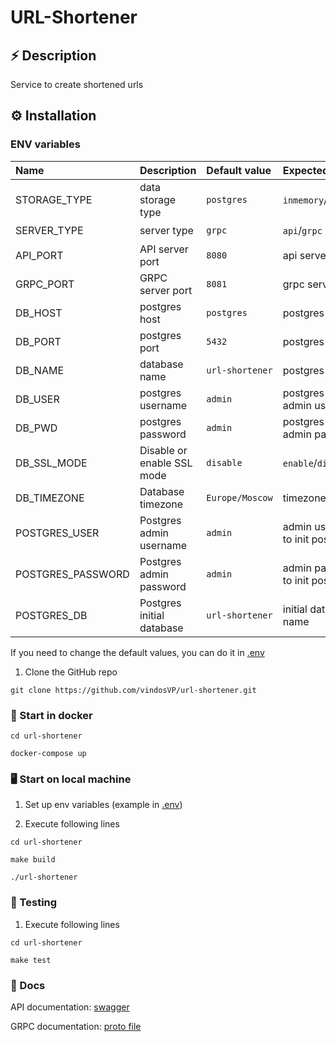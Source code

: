 # URL-Shortener

## ⚡️ Description

Service to create shortened urls

## ⚙️ Installation

### ENV variables

| Name              | Description                | Default value   | Expected value                  | Requiered |
|:------------------|:---------------------------|:----------------|:--------------------------------|:---------:|
| STORAGE_TYPE      | data storage type          | `postgres`      | `inmemory`/`postgres`           |    ✔️     |
| SERVER_TYPE       | server type                | `grpc`          | `api`/`grpc`                    |    ✔️     |
| API_PORT          | API server port            | `8080`          | api server port                 |    ✔️     |
| GRPC_PORT         | GRPC server port           | `8081`          | grpc server port                |    ✔️     |
| DB_HOST           | postgres host              | `postgres`      | postgres host                   |    ✔️     |
| DB_PORT           | postgres port              | `5432`          | postgres port                   |    ✔️     |
| DB_NAME           | database name              | `url-shortener` | postgres db name                |    ✔️     |
| DB_USER           | postgres username          | `admin`         | postgres db admin username      |    ✔️     |
| DB_PWD            | postgres password          | `admin`         | postgres db admin password      |    ✔️     |
| DB_SSL_MODE       | Disable or enable SSL mode | `disable`       | `enable`/`disable`              |    ✔️     |
| DB_TIMEZONE       | Database timezone          | `Europe/Moscow` | timezone                        |    ✔️     |
| POSTGRES_USER     | Postgres admin username    | `admin`         | admin username to init postgres |    ✔️     |
| POSTGRES_PASSWORD | Postgres admin password    | `admin`         | admin password to init postgres |    ✔️     |
| POSTGRES_DB       | Postgres initial database  | `url-shortener` | initial database name           |    ✔️     |

If you need to change the default values, you can do it in [.env](./.env)

1. Clone the GitHub repo

```Shell
git clone https://github.com/vindosVP/url-shortener.git
```

### 🐳 Start in docker

```Shell
cd url-shortener
```

```Shell
docker-compose up
```

### 🖥️ Start on local machine

1. Set up env variables (example in [.env](./.env))

2. Execute following lines

```Shell
cd url-shortener
```

```Shell
make build
```

```Shell
./url-shortener
```

### 📄 Testing

1. Execute following lines
```Shell
cd url-shortener
```
```Shell
make test 
```

### 📖 Docs

API documentation: [swagger](/docs/swagger/swagger.yaml)

GRPC documentation: [proto file](src/internal/controller/grpcController/url-shortener.proto)